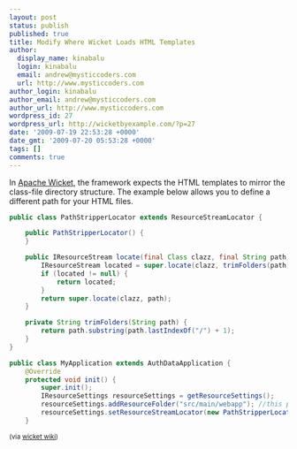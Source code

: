 ```yaml
---
layout: post
status: publish
published: true
title: Modify Where Wicket Loads HTML Templates
author:
  display_name: kinabalu
  login: kinabalu
  email: andrew@mysticcoders.com
  url: http://www.mysticcoders.com
author_login: kinabalu
author_email: andrew@mysticcoders.com
author_url: http://www.mysticcoders.com
wordpress_id: 27
wordpress_url: http://wicketbyexample.com/?p=27
date: '2009-07-19 22:53:28 +0000'
date_gmt: '2009-07-20 05:53:28 +0000'
tags: []
comments: true
---
```

In <a href="http://wicket.apache.org" target="_blank">Apache Wicket</a>, the framework expects the HTML templates to mirror the class-file directory structure.  The example below allows you to define a different path for your HTML files.<a id="more"></a><a id="more-27"></a>

``` java
public class PathStripperLocator extends ResourceStreamLocator {

    public PathStripperLocator() {
    }

    public IResourceStream locate(final Class clazz, final String path) {
        IResourceStream located = super.locate(clazz, trimFolders(path));
        if (located != null) {
            return located;
        }
        return super.locate(clazz, path);
    }

    private String trimFolders(String path) {
        return path.substring(path.lastIndexOf("/") + 1);
    }
}
```

``` java
public class MyApplication extends AuthDataApplication {
    @Override
    protected void init() {
        super.init();
        IResourceSettings resourceSettings = getResourceSettings();
        resourceSettings.addResourceFolder("src/main/webapp"); //this path should be changed
        resourceSettings.setResourceStreamLocator(new PathStripperLocator());
    }
```

<small>(via <a href="http://cwiki.apache.org/WICKET/control-where-html-files-are-loaded-from.html">wicket wiki</a>)</small>
